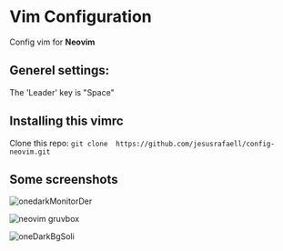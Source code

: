 # Vim Configuration
Config vim for **Neovim**

## Generel settings:
The 'Leader' key is "Space"

## Installing this vimrc 
 Clone this repo:
	 ```
	git clone  https://github.com/jesusrafaell/config-neovim.git
	```

## Some screenshots

![onedarkMonitorDer](https://user-images.githubusercontent.com/37907710/118495911-a7970d00-b6f1-11eb-8069-59430b116fa4.png)

![neovim gruvbox](https://user-images.githubusercontent.com/37907710/119231776-946cae80-baf0-11eb-88aa-a87d5994a866.png)

![oneDarkBgSoli](https://user-images.githubusercontent.com/37907710/118495967-b382cf00-b6f1-11eb-97f7-d7530f2bbddd.png)
